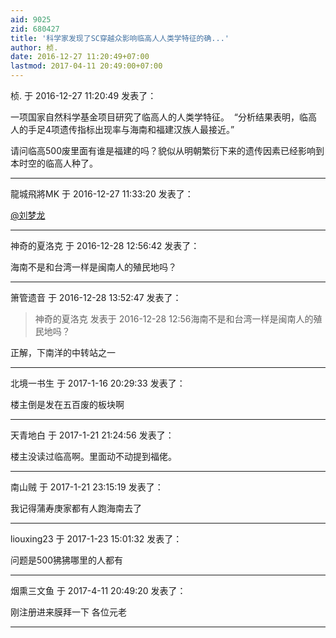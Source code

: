 ```yaml
---
aid: 9025
zid: 680427
title: '科学家发现了SC穿越众影响临高人人类学特征的确...'
author: 桢.
date: 2016-12-27 11:20:49+07:00
lastmod: 2017-04-11 20:49:00+07:00
---
```


桢. 于 2016-12-27 11:20:49 发表了：

一项国家自然科学基金项目研究了临高人的人类学特征。  “分析结果表明，临高人的手足4项遗传指标出现率与海南和福建汉族人最接近。”

请问临高500废里面有谁是福建的吗？貌似从明朝繁衍下来的遗传因素已经影响到本时空的临高人种了。

---------

龍城飛將MK 于 2016-12-27 11:33:20 发表了：

[@刘梦龙](https://bbs.northdy.com/home.php?mod=space&uid=35281)

---------

神奇的夏洛克 于 2016-12-28 12:56:42 发表了：

海南不是和台湾一样是闽南人的殖民地吗？

---------

箫管遗音 于 2016-12-28 13:52:47 发表了：

> 神奇的夏洛克 发表于 2016-12-28 12:56海南不是和台湾一样是闽南人的殖民地吗？



正解，下南洋的中转站之一

---------

北境一书生 于 2017-1-16 20:29:33 发表了：

楼主倒是发在五百废的板块啊

---------

天青地白 于 2017-1-21 21:24:56 发表了：

楼主没读过临高啊。里面动不动提到福佬。

---------

南山贼 于 2017-1-21 23:15:19 发表了：

我记得蒲寿庚家都有人跑海南去了

---------

liouxing23 于 2017-1-23 15:01:32 发表了：

问题是500狒狒哪里的人都有

---------

烟熏三文鱼 于 2017-4-11 20:49:20 发表了：

刚注册进来膜拜一下 各位元老

---------

